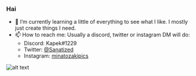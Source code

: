 ### Hai
- 🌱 I’m currently learning a little of everything to see what I like. I mostly just create things I need.
- 📫 How to reach me: Usually a discord, twitter or instagram DM will do:
  - Discord: Kapek#1229
  - Twitter: [@Sanatized](http://twitter.com/sanatized)
  - Instagram: [minatozakipics](http://instagram.com/minatozakipics)

![alt text](https://i.imgur.com/BsDNw12.png "loml")
<!--
**sanatized/sanatized** is a ✨ _special_ ✨ repository because its `README.md` (this file) appears on your GitHub profile.

Here are some ideas to get you started:

- 🔭 I’m currently working on ...
- 🌱 I’m currently learning ...
- 👯 I’m looking to collaborate on ...
- 🤔 I’m looking for help with ...
- 💬 Ask me about ...
- 📫 How to reach me: ...
- 😄 Pronouns: ...
- ⚡ Fun fact: ...
-->

